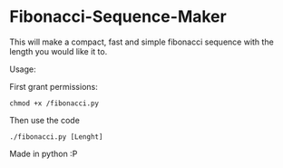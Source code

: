 # Fibonacci-Sequence-Maker
This will make a compact, fast and simple fibonacci sequence with the length you would like it to.

Usage:


First grant permissions:
  
  ```chmod +x /fibonacci.py```

Then use the code
    
   ```./fibonacci.py [Lenght]```
   
   

Made in python :P
